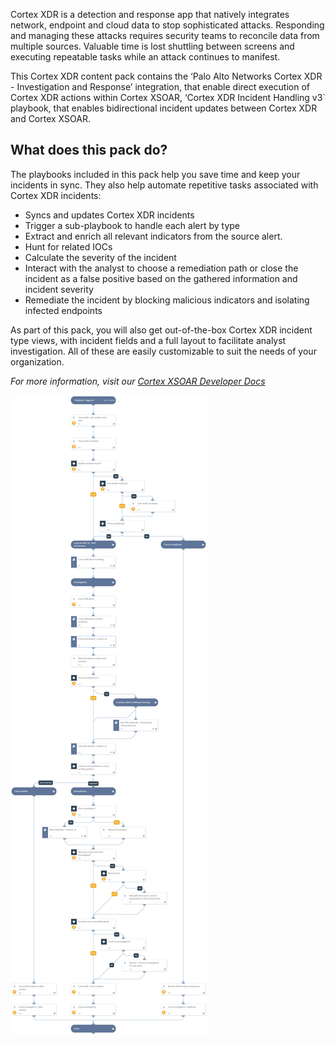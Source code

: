 Cortex XDR is a detection and response app that natively integrates network, endpoint and cloud data to stop sophisticated attacks. Responding and managing these attacks requires security teams to reconcile data from multiple sources. Valuable time is lost shuttling between screens and executing repeatable tasks while an attack continues to manifest. 

This Cortex XDR content pack contains the ‘Palo Alto Networks Cortex XDR - Investigation and Response’ integration, that enable direct execution of Cortex XDR actions within Cortex XSOAR, ‘Cortex XDR Incident Handling v3` playbook, that enables bidirectional incident updates between Cortex XDR and Cortex XSOAR. 

## What does this pack do?
The playbooks included in this pack help you save time and keep your incidents in sync. They also help automate repetitive tasks associated with Cortex XDR incidents:

- Syncs and updates Cortex XDR incidents
- Trigger a sub-playbook to handle each alert by type
- Extract and enrich all relevant indicators from the source alert.
- Hunt for related IOCs
- Calculate the severity of the incident
- Interact with the analyst to choose a remediation path or close the incident as a false positive based on the gathered information and incident severity
- Remediate the incident by blocking malicious indicators and isolating infected endpoints

As part of this pack, you will also get out-of-the-box Cortex XDR incident type views, with incident fields and a full layout to facilitate analyst investigation. All of these are easily customizable to suit the needs of your organization.

_For more information, visit our [Cortex XSOAR Developer Docs](hhttps://xsoar.pan.dev/docs/reference/articles/palo-alto-networks-cortex-xdr---investigation-and-response)_

![Cortex XDR incident handling v3](https://raw.githubusercontent.com/demisto/content/master/Packs/CortexXDR/doc_files/Cortex_XDR_incident_handling_v3.png)
